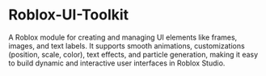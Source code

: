 # Roblox-UI-Toolkit
A Roblox module for creating and managing UI elements like frames, images, and text labels. It supports smooth animations, customizations (position, scale, color), text effects, and particle generation, making it easy to build dynamic and interactive user interfaces in Roblox Studio.
